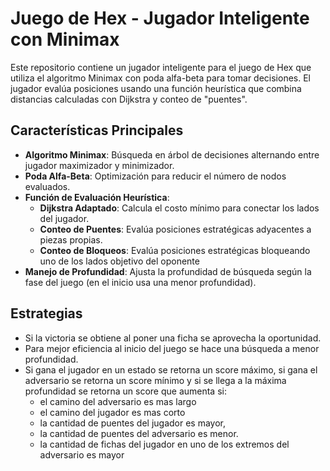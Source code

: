 # Juego de Hex - Jugador Inteligente con Minimax

Este repositorio contiene un jugador inteligente para el juego de Hex que utiliza el algoritmo Minimax con poda alfa-beta para tomar decisiones. El jugador evalúa posiciones usando una función heurística que combina distancias calculadas con Dijkstra y conteo de "puentes".

## Características Principales

- **Algoritmo Minimax**: Búsqueda en árbol de decisiones alternando entre jugador maximizador y minimizador.
- **Poda Alfa-Beta**: Optimización para reducir el número de nodos evaluados.
- **Función de Evaluación Heurística**:
  - **Dijkstra Adaptado**: Calcula el costo mínimo para conectar los lados del jugador.
  - **Conteo de Puentes**: Evalúa posiciones estratégicas adyacentes a piezas propias.
  - **Conteo de Bloqueos**: Evalúa posiciones estratégicas bloqueando uno de los lados objetivo del oponente
- **Manejo de Profundidad**: Ajusta la profundidad de búsqueda según la fase del juego (en el inicio usa una menor profundidad).

## Estrategias
- Si la victoria se obtiene al poner una ficha se aprovecha la oportunidad.
- Para mejor eficiencia al inicio del juego se hace una búsqueda a menor profundidad.
- Si gana el jugador en un estado se retorna un score máximo, si gana el adversario se retorna un score mínimo y si se llega a la máxima profundidad se retorna un score que aumenta si: 
  - el camino del adversario es mas largo 
  - el camino del jugador es mas corto 
  - la cantidad de puentes del jugador es mayor, 
  - la cantidad de puentes del adversario es menor.
  - la cantidad de fichas del jugador en uno de los extremos del adversario es mayor


